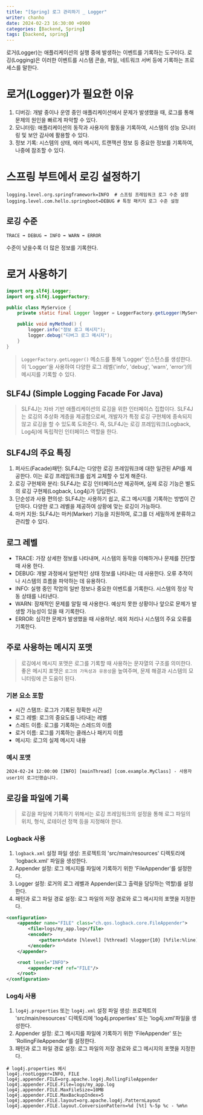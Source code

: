```yaml
---
title: "[Spring] 로그 관리하기 _ Logger"
writer: chanho
date: 2024-02-23 16:30:00 +0900
categories: [Backend, Spring]
tags: [backend, spring]
---
```


로거(Logger)는 애플리케이션의 실행 중에 발생하는 이벤트를 기록하는 도구이다. 로깅(Logging)은 이러한 이벤트를 시스템 콘솔, 파일, 네트워크 서버 등에 기록하는 프로세스를 말한다.

# 로거(Logger)가 필요한 이유

1. 디버깅: 개발 중이나 운영 중인 애플리케이션에서 문제가 발생했을 때, 로그를 통해 문제의 원인을 빠르게 파악할 수 있다.
2. 모니터링: 애플리케이션의 동작과 사용자의 활동을 기록하여, 시스템의 성능 모니터링 및 보안 감사에 활용할 수 있다.
3. 정보 기록: 시스템의 상태, 에러 메시지, 트랜잭션 정보 등 중요한 정보를 기록하여, 나중에 참조할 수 있다.

# 스프링 부트에서 로깅 설정하기

```properties
logging.level.org.springframework=INFO  # 스프링 프레임워크 로그 수준 설정
logging.level.com.hello.springboot=DEBUG # 특정 패키지 로그 수준 설정
```

## 로깅 수준

`TRACE ➡️ DEBUG ➡️ INFO ➡️ WARN ➡️ ERROR`

수준이 낮을수록 더 많은 정보를 기록한다.

# 로거 사용하기

```java
import org.slf4j.Logger;
import org.slf4j.LoggerFactory;

public class MyService {
    private static final Logger logger = LoggerFactory.getLogger(MyService.class);

    public void myMethod() {
        logger.info("정보 로그 메시지");
        logger.debug("디버그 로그 메시지");
    }
}
```

> `LoggerFactory.getLogger()` 메소드를 통해 'Logger' 인스턴스를 생성한다. 이 'Logger'을 사용하여 다양한 로그 레벨('info', 'debug', 'warn', 'error')의 메시지를 기록할 수 있다.

## SLF4J (Simple Logging Facade For Java)

> SLF4J는 자바 기반 애플리케이션의 로깅을 위한 인터페이스 집합이다. SLF4J는 로깅의 추상화 계층을 제공함으로써, 개발자가 특정 로깅 구현체에 종속되지 않고 로깅을 할 수 있도록 도와준다. 즉, SLF4J는 로깅 프레임워크(Logback, Log4j)에 독립적인 인터페이스 역할을 한다.

## SLF4J의 주요 특징

1. 퍼사드(Facade)패턴: SLF4J는 다양한 로깅 프레임워크에 대한 일관된 API를 제공한다. 이는 로깅 프레임워크를 쉽게 교체할 수 있게 해준다.
2. 로깅 구현체와 분리: SLF4J는 로깅 인터페이스만 제공하며, 실제 로깅 기능은 별도의 로깅 구현체(Logback, Log4j)가 당담한다.
3. 단순성과 사용 편의성: SLF4J는 사용하기 쉽고, 로그 메시지를 기록하는 방법이 간단하다. 다양한 로그 레벨을 제공하여 상황에 맞는 로깅이 가능하다.
4. 마커 지원: SLF4J는 마커(Marker) 기능을 지원하여, 로그를 더 세밀하게 분류하고 관리할 수 있다.

## 로그 레벨

- TRACE: 가장 상세한 정보를 나타내며, 시스템의 동작을 이해하거나 문제를 진단할 때 사용 한다.
- DEBUG: 개발 과정에서 일반적인 상태 정보를 나타내는 데 사용한다. 오류 추적이나 시스템의 흐름을 파악하는 데 유용하다.
- INFO: 실행 중인 작업의 일반 정보나 중요한 이벤트를 기록한다. 시스템의 정상 작동 상태를 나타낸다.
- WARN: 잠재적인 문제를 알릴 때 사용한다. 예상치 못한 상황이나 앞으로 문제가 발생할 가능성이 있을 때 기록한다.
- ERROR: 심각한 문제가 발생했을 때 사용하낟. 에외 처리나 시스템의 주요 오류를 기록한다.

## 주로 사용하는 메시지 포맷

> 로깅에서 메시지 포맷은 로그를 기록할 때 사용하는 문자열의 구조를 의미한다. 좋은 메시지 포맷은 `로그의 가독성과 유용성`을 높여주며, 문제 해결과 시스템의 모니터링에 큰 도움이 된다.

### 기본 요소 포함

- 시간 스탬프: 로그가 기록된 정확한 시간
- 로그 레벨: 로그의 중요도를 나타내는 레벨
- 스레드 이름: 로그를 기록하는 스레드의 이름
- 로거 이름: 로그를 기록하는 클래스나 패키지 이름
- 메시지: 로그의 실제 메시지 내용

### 예시 포맷

```
2024-02-24 12:00:00 [INFO] [mainThread] [com.example.MyClass] - 사용자 user1이 로그인했습니다.
```

## 로깅을 파일에 기록

> 로깅을 파일에 기록하기 위해서는 로깅 프레임워크의 설정을 통해 로그 파일의 위치, 형식, 로테이션 정책 등을 지정해야 한다.

### Logback 사용

1. `logback.xml` 설정 파일 생성: 프로젝트의 'src/main/resources' 디렉토리에 'logback.xml' 파일을 생성한다.
2. Appender 설정: 로그 메시지를 파일에 기록하기 위한 'FileAppender'를 설정한다.
3. Logger 설정: 로거의 로그 레벨과 Appender(로그 출력을 담당하는 역할)를 설정한다.
4. 패턴과 로그 파일 경로 설정: 로그 파일의 저장 경로와 로그 메시지의 포맷을 지정한다.

```xml
<configuration>
    <appender name="FILE" class="ch.qos.logback.core.FileAppender">
        <file>logs/my_app.log</file>
        <encoder>
            <pattern>%date [%level] [%thread] %logger{10} [%file:%line] - %msg%n</pattern>
        </encoder>
    </appender>

    <root level="INFO">
        <appender-ref ref="FILE"/>
    </root>
</configuration>
```

### Log4j 사용

1. `log4j.properties` 또는 `log4j.xml` 설정 파일 생성: 프로젝트의 'src/main/resources' 디렉토리에 'log4j.properties' 또는 'log4j.xml'파일을 생성한다.
2. Appender 설정: 로그 메시지를 파일에 기록하기 위한 'FileAppender' 또는 'RollingFileAppender'를 설정한다.
3. 패턴과 로그 파일 경로 설정: 로그 파일의 저장 경로와 로그 메시지의 포맷을 지정한다.

```properties
# log4j.properties 예시
log4j.rootLogger=INFO, FILE
log4j.appender.FILE=org.apache.log4j.RollingFileAppender
log4j.appender.FILE.File=logs/my_app.log
log4j.appender.FILE.MaxFileSize=10MB
log4j.appender.FILE.MaxBackupIndex=5
log4j.appender.FILE.layout=org.apache.log4j.PatternLayout
log4j.appender.FILE.layout.ConversionPattern=%d [%t] %-5p %c - %m%n
```
